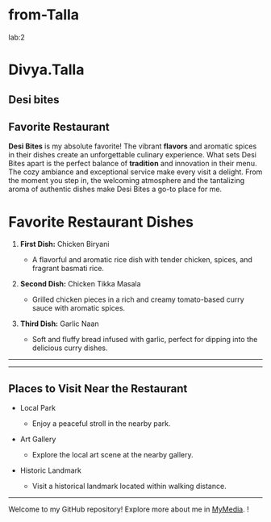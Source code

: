 # from-Talla
lab:2

# Divya.Talla
## Desi bites
## Favorite Restaurant

**Desi Bites** is my absolute favorite! The vibrant **flavors** and aromatic spices in their dishes create an unforgettable culinary experience. What sets Desi Bites apart is the perfect balance of **tradition** and innovation in their menu. The cozy ambiance and exceptional service make every visit a delight. From the moment you step in, the welcoming atmosphere and the tantalizing aroma of authentic dishes make Desi Bites a go-to place for me.

# Favorite Restaurant Dishes

1. **First Dish:** Chicken Biryani
   - A flavorful and aromatic rice dish with tender chicken, spices, and fragrant basmati rice.

2. **Second Dish:** Chicken Tikka Masala
   - Grilled chicken pieces in a rich and creamy tomato-based curry sauce with aromatic spices.

3. **Third Dish:** Garlic Naan
   - Soft and fluffy bread infused with garlic, perfect for dipping into the delicious curry dishes.

---

---

## Places to Visit Near the Restaurant

- Local Park
  - Enjoy a peaceful stroll in the nearby park.

- Art Gallery
  - Explore the local art scene at the nearby gallery.

- Historic Landmark
  - Visit a historical landmark located within walking distance.

---
Welcome to my GitHub repository!
Explore more about me in [MyMedia](MyMedia.md).
!